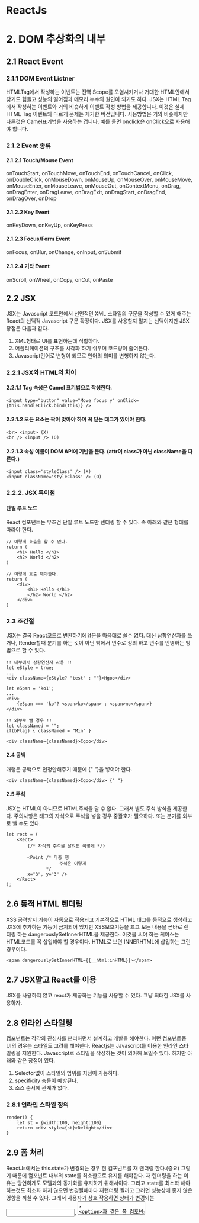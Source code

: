 ReactJs
================

# 2. DOM 추상화의 내부
## 2.1 React Event
### 2.1.1 DOM Event Listner
HTMLTag에서 작성하는 이벤트는 전역 Scope를 오염시키거나 거대한 HTML안에서 찾기도 힘들고 성능의 떨어짐과 메모리 누수의 원인이 되기도 하다. JSX는 HTML Tag에서 작성하는 이벤트와 거의 비슷하게 이벤트 작성 방법을 제공합니다. 이것은 실제 HTML Tag 이벤트와 다르게 문제는 제거한 버전입니다. 사용방법은 거의 비슷하지만 다른것은 Camel표기법을 사용하는 겁니다. 예를 들면 onclick은 onClick으로 사용해야 합니다.
### 2.1.2 Event 종류
#### 2.1.2.1 Touch/Mouse Event
onTouchStart, onTouchMove, onTouchEnd, onTouchCancel, onClick, onDoubleClick, onMouseDown, onMouseUp, onMouseOver, onMouseMove, onMouseEnter, onMouseLeave, onMouseOut, onContextMenu, onDrag, onDragEnter, onDragLeave, onDragExit, onDragStart, onDragEnd, onDragOver, onDrop
#### 2.1.2.2 Key Event
onKeyDown, onKeyUp, onKeyPress
#### 2.1.2.3 Focus/Form Event
onFocus, onBlur, onChange, onInput, onSubmit
#### 2.1.2.4 기타 Event
onScroll, onWheel, onCopy, onCut, onPaste
## 2.2 JSX
JSX는 Javascript 코드안에서 선언적인 XML 스타일의 구문을 작성할 수 있게 해주는 React의 선택적 Javascript 구문 확장이다. JSX를 사용할지 말지는 선택이지만 JSX장점은 다음과 같다.

1. XML형태로 UI를 표현하는데 적합하다.
2. 어플리케이션의 구조를 시각화 하기 쉬우며 코드량이 줄어든다.
3. Javascript언어로 변형이 되므로 언어의 의미를 변형하지 않는다.

### 2.2.1 JSX와 HTML의 차이
#### 2.2.1.1 Tag 속성은 Camel 표기법으로 작성한다.

    <input type="button" value="Move focus y" onClick={this.handleClick.bind(this)} />

#### 2.2.1.2 모든 요소는 짝이 맞아야 하며 꼭 닫는 태그가 있어야 한다.

    <br> <input> (X)
    <br /> <input /> (O)

#### 2.2.1.3 속성 이름이 DOM API에 기반을 둔다. (attr이 class가 아닌 className을 따른다.)

    <input class='styleClass' /> (X)
    <input className='styleClass' /> (O)

### 2.2.2. JSX 특이점
#### 단일 루트 노드
React 컴포넌트는 무조건 단일 루트 노드만 렌더링 할 수 있다. 즉 아래와 같은 형태를 따라야 한다.

    // 이렇게 호출을 할 수 없다.
    return (
        <h1> Hello </h1>
        <h2> World </h2>
    )
    
    // 이렇게 호출 해야한다.
    return (
        <div>
            <h1> Hello </h1>
            </h2> World </h2>
        </div>
    )
    
### 2.3 조건절
JSX는 결국 React코드로 변환하기에 if문을 마음대로 쓸수 없다. 대신 삼항연산자를 쓰거나, Render할때 분기를 하는 것이 아닌 밖에서 변수로 정의 하고 변수를 반영하는 방법으로 할 수 있다.

    !! 내부에서 삼항연산자 사용 !!
    let eStyle = true;
    ...
    <div className={eStyle? "test" : ""}>Hgoo</div>
    
    let eSpan = 'ko1';
    ...
    <div>
        {eSpan === 'ko'? <span>ko</span> : <span>no</span>}
    </div>
    
    !! 외부로 뺄 경우 !!
    let classNamed = "";
    if(bFlag) { classNamed = "Min" }
            
    <div className={classNamed}>Cgoo</div>
    
#### 2.4 공백
개행은 공백으로 인정안해주기 때문에  {" "}을 넣어야 한다.

    <div className={classNamed}>Cgoo</div> {" "}

#### 2.5 주석
JSX는 HTML이 아니므로 HTML주석을 달 수 없다. 그래서 별도 주석 방식을 제공한다. 주의사항은 태그의 자식으로 주석을 넣을 경우 중괄호가 필요하다. 또는 분기를 외부로 뺄 수도 있다.

    let rect = (
        <Rect>
            {/* 자식의 주석을 달려면 이렇게 */}
            
            <Point /* 다중 행
                        주석은 이렇게
                   */ 
            x="3", y="3" />
        </Rect>
    );
    
## 2.6 동적 HTML 렌더링
XSS 공격방지 기능이 자동으로 적용되고 기본적으로 HTML 태그를 동적으로 생성하고 JXS에 추가하는 기능이 금지되어 있지만 XSS보호기능을 끄고 모든 내용을 곧바로 렌더링 하는 dangerouslySetInnerHTML을 제공한다. 이것을 써야 하는 케이스는 HTML코드를 꼭 삽입해야 할 경우이다. HTML로 보면 INNERHTML에 삽입하는 그런 경우이다. 

    <span dangerouslySetInnerHTML={{__html:inHTML}}></span>

## 2.7 JSX말고 React를 이용
JSX를 사용하지 않고 react가 제공하는 기능을 사용할 수 있다. 그냥 최대한 JSX를 사용하자.
## 2.8 인라인 스타일링
컴포넌트는 각각의 관심사를 분리하면서 설계하고 개발을 해야한다. 이런 컴포넌트중 UI의 경우는 스타일도 고려를 해야한다. Reactjs는 Javascript를 이용한 인라인 스타일링을 지원한다. Javascript로 스타일을 작성하는 것이 의아해 보일수 있다. 하지만 아래와 같은 장점이 있다.

1. Selector없이 스타일의 범위를 지정이 가능하다.
2. specificity 충돌이 예방된다.
3. 소스 순서에 관계가 없다.

### 2.8.1 인라인 스타일 정의
    
    render() {
        let st = {width:100, height:100}
        return <div style={st}>Delight</div>
    }
    
## 2.9 폼 처리
ReactJs에서는 this.state가 변경되는 경우 현 컴포넌트를 재 랜더링 한다.(중요) 그렇기 때문에 컴포넌트 내부의 state를 최소한으로 유지를 해야한다. 재 렌더링을 하는 이유는 당연하게도 모델과의 동기화를 유지하기 위해서이다. 그리고 state를 최소화 해야하는것도 최소화 하지 않으면 변경될때마다 재랜더링 될꺼고 그러면 성능상에 좋지 않은 영향을 끼칠 수 있다. 그래서 사용자가 상호 작용하면 상태가 변경되는 <input>, <textarea>, <option>과 같은 폼 컴포넌트들은 일반 HTML과 동작이 좀 틀리다.

### 2.9.1 제어 컴포넌트
제어 컴포넌트는 값이나 확인되는 속성을 가지는 폼 컴포넌트를 말한다. 예를 들면 input엘리먼트에 value값이 있다거나 하면 이것이 제어 컴포넌트이다. 여기에서 렌더링되는 값은 항상 this.props의 값을 반영하고 사용자가 직접 변경할 수 없다. 사용자가 만약 값을 변경하고 싶으면 <input>에 onChange이벤트를 주고 이 이벤트는 this.state...의 속성 값을 변경하도록 만들고 input의 value는 this.state...값을 지정해야한다.

    class Search extends React.Component {
        constructor() {
            super();
            this.state = {
                searchTerm: "React"  
            };
        }

        handleChange(event) {
            this.setState({searchTerm: event.target.value});
        }

        render() {
            return(
                <div>
                    {/* value에 state선언, onChange에 setState를 통해 데이터 삽입 이것은 값을 수정 할 수 있다. */}
                    Search Term: <input type="search" value={this.state.searchTerm} onChange={this.handleChange.bind(this)}/> 
                    
                    {/* 아래값은 절대 변경 할 수가 없다. */}
                    제어컴포넌트 : <input type="text" value="입력란" />
                </div>
            )
        }
    }

1. State가 JSX가 아닌 랜더 밖의 Javascript 코드에서 관리가 된다.
2. 사용자 반응이나 유효성을 검사하는 인터페이스를 구현하는데 유리하다.

    // 10자 제한
    this.setState({searchTerm: event.target.value.substr(0, 10)});

#### 특수케이스 TextArea
React는 value 속성을 선언하고 값을 넣어서 사용해야한다.

    <textarea value="This is a apple." />
    
#### 특수케이스 Select
select에 value 속성을 선언해서 어떤 option을 선택할지 지정해야 한다.
    
    <select value="B">
        <option value="A">You</option>
        <option value="B">Raise</option>
        <option value="C">me up</option>
    </select>

### 2.9.2 비제어 컴포넌트
비제어 컴포넌트는 안티패턴이지만 때로는 사용자 필드를 관리할 필요가 없을 경우 사용된다. value속성이 선언안되면 무조건 비제어 컴포넌트다. 만약 초기 값을 줘야한다면 defaultValue속성을 사용하면 된다.

    비제어 컴포넌트 : <input type="text" />
    비제어 컴포넌트 디폴트값: <input type="text" defaultValue="TEST"/>

## 2.10 가상 DOM 작동 방식
React의 핵심 측면 중 하나는 State가 변경 될때마다 재 Render를 하는 것처럼 API구성이 되어 있다는 점이다. 자 실제 DOM조작은 여러 이유로 속도가 느리다. 그래서 ReactJs는 가상 DOM을 구현한다. 이 가상 DOM은 실제 원하는 DOM과 비슷한 가상의 구조를 만들고 다시 DOM을 만들 필요없이 가상 DOM과 실제 DOM을 비교해서 바뀐 부분만 바꾸어주는 역할을 한다.

이렇게 가상 DOM구조와 실제 DOM구조와의 최소한의 변경 횟수를 React는 계산하고 찾는다 이것을 Reconciliation이라고 부른다. 그리고 당연하게 이것은 많은 비용이 발생한다. 그래서 비용 축소를 위한 몇가지 사항을 강제로 지정한다.
### 2.10.1 key
위에서 설명했지만 가상DOM과 실DOM구조의 비교분석 작업은 비용이 키드. 그래서 일부 상황에서는 key를 비교하는 단순한 방식을 사용한다. Key는 노드간의 삽입, 삭제, 대체, 이동이 발생할 경우 빠른 조회를 위해서 사용하는 고유 식별자다. 반복자를 통해 컴포넌트를 생성시 key를 지정해서 사용하면 react에서 이를 사용하고 성능 병목현상을 예방할수 있다.

    let cards = this.props.cards.map((card) => {
        return <Card key={card.id} id={card.id} title={card.title} description={card.description} color={card.color} tasks={card.tasks} />
    });

### 2.10.2 ref
React는 컴포넌트를 랜더링 할때 실제 Dom을 조작하지 않고 가상 DOM을 대상으로 작업한다. 즉 state값이 변경되도 실제 Dom을 수정하는게 아닌 가상 Dom을 수정하고 수정이 완료되면 조정 작업을 거쳐서 실제 DOM을 수정하게 된다. 즉 개발자가 직접 DOM을 수정하지 않는다. 하지만 직접 DOM을 제어 하고 싶을때가 있을것이다. 그럴경우 Ref를 사용할 수 있다. Ref는 가상 Dom이 아니라 실제 Dom을 조작하고 싶을 때 사용할 수 있도록 React가 제공하는 기능이다.

    clickBtn(e) {
        this.refs.cText.focus();
    }
    ...
    <button onClick={this.clickBtn.bind(this)}>FOCUS</button>
    ref : 사용 <input id="C" name="C" type="text" ref="cText"/>

## 2.11 정리

1. React에서 제공하는 JSX의 여러 사용법을 정리했다.
2. 가상 DOM이 무엇인지 이것은 실제 DOM과 어떻게 연계되는지 정리 햇다.
3. 가상 DOM이 실제 DOM과의 수정점을 찾고 분석하는데 비용이 많이 드는 것을 알고 그래서 key같은 성능을 위한 것들이 있는것을 정리 했다.
4. 실제 개발자는 DOM을 수정하는 것이 아닌 것을 알게 되었고, 만약 실제 DOM을 건드려야 할경우 Ref를 통해서 수정할 수 있다는 것을 정리 했다.
